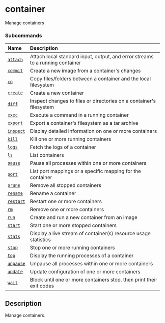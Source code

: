 
# container

<!---MARKER_GEN_START-->
Manage containers

### Subcommands

| Name                              | Description                                                                   |
|:----------------------------------|:------------------------------------------------------------------------------|
| [`attach`](container_attach.md)   | Attach local standard input, output, and error streams to a running container |
| [`commit`](container_commit.md)   | Create a new image from a container's changes                                 |
| [`cp`](container_cp.md)           | Copy files/folders between a container and the local filesystem               |
| [`create`](container_create.md)   | Create a new container                                                        |
| [`diff`](container_diff.md)       | Inspect changes to files or directories on a container's filesystem           |
| [`exec`](container_exec.md)       | Execute a command in a running container                                      |
| [`export`](container_export.md)   | Export a container's filesystem as a tar archive                              |
| [`inspect`](container_inspect.md) | Display detailed information on one or more containers                        |
| [`kill`](container_kill.md)       | Kill one or more running containers                                           |
| [`logs`](container_logs.md)       | Fetch the logs of a container                                                 |
| [`ls`](container_ls.md)           | List containers                                                               |
| [`pause`](container_pause.md)     | Pause all processes within one or more containers                             |
| [`port`](container_port.md)       | List port mappings or a specific mapping for the container                    |
| [`prune`](container_prune.md)     | Remove all stopped containers                                                 |
| [`rename`](container_rename.md)   | Rename a container                                                            |
| [`restart`](container_restart.md) | Restart one or more containers                                                |
| [`rm`](container_rm.md)           | Remove one or more containers                                                 |
| [`run`](container_run.md)         | Create and run a new container from an image                                  |
| [`start`](container_start.md)     | Start one or more stopped containers                                          |
| [`stats`](container_stats.md)     | Display a live stream of container(s) resource usage statistics               |
| [`stop`](container_stop.md)       | Stop one or more running containers                                           |
| [`top`](container_top.md)         | Display the running processes of a container                                  |
| [`unpause`](container_unpause.md) | Unpause all processes within one or more containers                           |
| [`update`](container_update.md)   | Update configuration of one or more containers                                |
| [`wait`](container_wait.md)       | Block until one or more containers stop, then print their exit codes          |



<!---MARKER_GEN_END-->

## Description

Manage containers.

